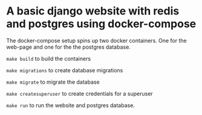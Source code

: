 # A basic django website with redis and postgres using docker-compose

The docker-compose setup spins up two docker containers. One for the 
web-page and one for the the postgres database.

`make build` to build the containers

`make migrations` to create database migrations

`make migrate` to migrate the database

`make createsuperuser` to create credentials for a superuser

`make run` to run the website and postgres database. 

